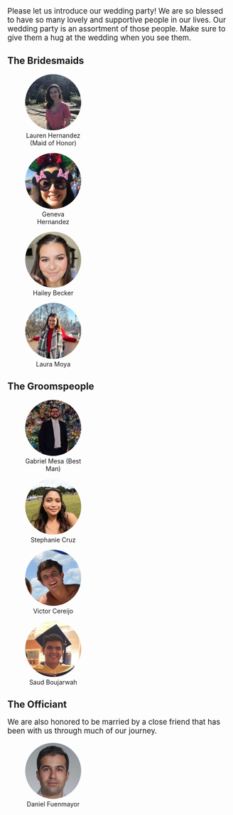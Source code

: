 <style>
    figure {
        width: 25%;
    }
    img {
        border-radius: 50%;
    }
    figcaption {
        text-align: center;
    }
    p {
        font-size: 1.2em;
        margin-top: 0;
    }
</style>

Please let us introduce our wedding party! We are so blessed to have so many lovely and supportive people in our lives. Our wedding party is an assortment of those people. Make sure to give them a hug at the wedding when you see them.

## The Bridesmaids
<div class="d-inline-flex w-100">
    <figure class="me-2">
        <img class="img-fluid" src="/static/wedding-party/lauren.jpg" alt="Lauren Hernandex" />
        <figcaption class="mt-1">Lauren Hernandez (Maid of Honor)</figcaption>
    </figure>
    <figure class="me-2">
        <img class="img-fluid" src="/static/wedding-party/geneva.jpg" alt="Geneva Hernandex" />
        <figcaption class="mt-1">Geneva Hernandez</figcaption>
    </figure>
    <figure class="me-2">        <img class="img-fluid" src="/static/wedding-party/hailey.jpg" alt="Hailey Becker" />
        <figcaption class="mt-1">Hailey Becker</figcaption>
    </figure>
    <figure>
        <img class="img-fluid" src="/static/wedding-party/laura.jpg" alt="Laura Moya" />
        <figcaption class="mt-1">Laura Moya</figcaption>
    </figure>
</div>

## The Groomspeople
<div class="d-inline-flex w-100">
    <figure class="me-2">
        <img class="img-fluid" src="/static/wedding-party/mesa.jpg" alt="Gabriel Mesa" />
        <figcaption>Gabriel Mesa (Best Man)</figcaption>
    </figure>
    <figure class="me-2">
        <img class="img-fluid" src="/static/wedding-party/steph.jpg" alt="Stephanie Cruz" />
        <figcaption>Stephanie Cruz</figcaption>
    </figure>
    <figure class="me-2">
        <img class="img-fluid" src="/static/wedding-party/victor.jpg" alt="Victor Cereijo" />
        <figcaption>Victor Cereijo</figcaption>
    </figure>
    <figure>
        <img class="img-fluid" src="/static/wedding-party/saud.jpg" alt="Saud Boujarwah" />
        <figcaption>Saud Boujarwah</figcaption>
    </figure>
</div>

## The Officiant
We are also honored to be married by a close friend that has been with us through much of our journey.
<div class="d-inline-flex justify-content-center w-100">
    <figure>
        <img class="img-fluid" src="/static/wedding-party/fuen.jpg" alt="Daniel Fuenmayor" />
        <figcaption>Daniel Fuenmayor</figcaption>
    </figure>
</div>